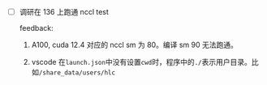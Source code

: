 * [ ] 调研在 136 上跑通 nccl test

    feedback:

    1. A100, cuda 12.4 对应的 nccl sm 为 80。编译 sm 90 无法跑通。

    1. vscode 在`launch.json`中没有设置`cwd`时，程序中的`./`表示用户目录。比如`/share_data/users/hlc`